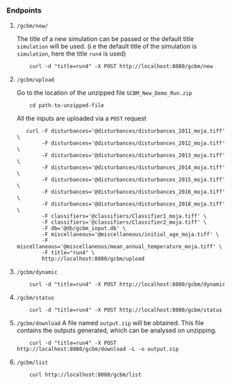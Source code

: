 <h3> Endpoints </h3>

1.  `/gcbm/new/`

    The title of a new simulation can be passed or the default title `simulation` will be used. (i.e the default title of the simulation is `simulation`, here the title `run4` is used)

    ```
        curl -d "title=run4" -X POST http://localhost:8080/gcbm/new
    ````

2. `/gcbm/upload`

    Go to the location of the unzipped file `GCBM_New_Demo_Run.zip`

    ```
        cd path-to-unzipped-file
    ```

    All the inputs are uploaded via a `POST` request

    ```
       curl -F disturbances='@disturbances/disturbances_2011_moja.tiff' \
            -F disturbances='@disturbances/disturbances_2012_moja.tiff' \
            -F disturbances='@disturbances/disturbances_2013_moja.tiff' \
            -F disturbances='@disturbances/disturbances_2014_moja.tiff' \
            -F disturbances='@disturbances/disturbances_2015_moja.tiff' \
            -F disturbances='@disturbances/disturbances_2016_moja.tiff' \
            -F disturbances='@disturbances/disturbances_2018_moja.tiff' \
            -F classifiers='@classifiers/Classifier1_moja.tiff' \
            -F classifiers='@classifiers/Classifier2_moja.tiff' \
            -F db='@db/gcbm_input.db' \
            -F miscellaneous='@miscellaneous/initial_age_moja.tiff' \
            -F miscellaneous='@miscellaneous/mean_annual_temperature_moja.tiff' \
            -F title="run4" \
            http://localhost:8080/gcbm/upload

    ```
3. `/gcbm/dynamic`

    ```
        curl -d "title=run4" -X POST http://localhost:8080/gcbm/dynamic
    ```

4. `/gcbm/status`
    ```
        curl -d "title=run4" -X POST http://localhost:8080/gcbm/status
    ```
5. `/gcbm/download`
    A file named `output.zip` will be obtained. This file contains the outputs generated, which can be analysed on unzipping.

    ```
        curl -d "title=run4" -X POST http://localhost:8080/gcbm/download -L -o output.zip
    ```
6. `/gcbm/list`
    ```
        curl http://localhost:8080/gcbm/list
    ```
